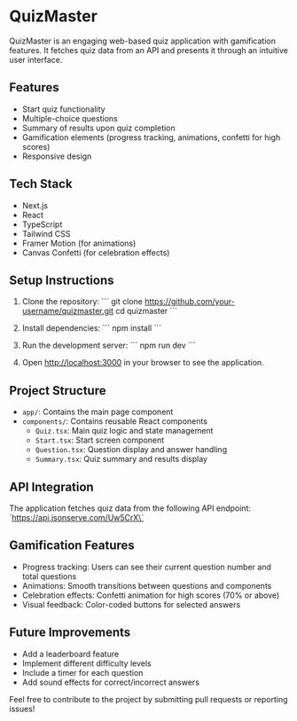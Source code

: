 # QuizMaster

QuizMaster is an engaging web-based quiz application with gamification features. It fetches quiz data from an API and presents it through an intuitive user interface.

## Features

- Start quiz functionality
- Multiple-choice questions
- Summary of results upon quiz completion
- Gamification elements (progress tracking, animations, confetti for high scores)
- Responsive design

## Tech Stack

- Next.js
- React
- TypeScript
- Tailwind CSS
- Framer Motion (for animations)
- Canvas Confetti (for celebration effects)

## Setup Instructions

1. Clone the repository:
   \`\`\`
   git clone https://github.com/your-username/quizmaster.git
   cd quizmaster
   \`\`\`

2. Install dependencies:
   \`\`\`
   npm install
   \`\`\`

3. Run the development server:
   \`\`\`
   npm run dev
   \`\`\`

4. Open [http://localhost:3000](http://localhost:3000) in your browser to see the application.

## Project Structure

- `app/`: Contains the main page component
- `components/`: Contains reusable React components
  - `Quiz.tsx`: Main quiz logic and state management
  - `Start.tsx`: Start screen component
  - `Question.tsx`: Question display and answer handling
  - `Summary.tsx`: Quiz summary and results display

## API Integration

The application fetches quiz data from the following API endpoint:
\`https://api.jsonserve.com/Uw5CrX\`

## Gamification Features

- Progress tracking: Users can see their current question number and total questions
- Animations: Smooth transitions between questions and components
- Celebration effects: Confetti animation for high scores (70% or above)
- Visual feedback: Color-coded buttons for selected answers

## Future Improvements

- Add a leaderboard feature
- Implement different difficulty levels
- Include a timer for each question
- Add sound effects for correct/incorrect answers

Feel free to contribute to the project by submitting pull requests or reporting issues!

